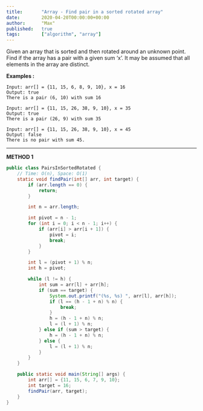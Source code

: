```yaml
---
title:       "Array - Find pair in a sorted rotated array"
date:        2020-04-20T00:00:00+00:00
author:      "Max"
published:   true
tags:        ["algorithm", "array"]
---
```


Given an array that is sorted and then rotated around an unknown point. Find if the array has a pair with a given sum ‘x’. It may be assumed that all elements in the array are distinct.

**Examples :**

```
Input: arr[] = {11, 15, 6, 8, 9, 10}, x = 16
Output: true
There is a pair (6, 10) with sum 16

Input: arr[] = {11, 15, 26, 38, 9, 10}, x = 35
Output: true
There is a pair (26, 9) with sum 35

Input: arr[] = {11, 15, 26, 38, 9, 10}, x = 45
Output: false
There is no pair with sum 45.
```

---

**METHOD 1**

```java
public class PairsInSortedRotated {
    // Time: O(n), Space: O(1)
    static void findPair(int[] arr, int target) {
        if (arr.length == 0) {
            return;
        }

        int n = arr.length;

        int pivot = n - 1;
        for (int i = 0; i < n - 1; i++) {
            if (arr[i] > arr[i + 1]) {
                pivot = i;
                break;
            }
        }

        int l = (pivot + 1) % n;
        int h = pivot;

        while (l != h) {
            int sum = arr[l] + arr[h];
            if (sum == target) {
                System.out.printf("(%s, %s) ", arr[l], arr[h]);
                if (l == (h - 1 + n) % n) {
                    break;
                }
                h = (h - 1 + n) % n;
                l = (l + 1) % n;
            } else if (sum > target) {
                h = (h - 1 + n) % n;
            } else {
                l = (l + 1) % n;
            }
        }
    }

    public static void main(String[] args) {
        int arr[] = {11, 15, 6, 7, 9, 10};
        int target = 16;
        findPair(arr, target);
    }
}
```
